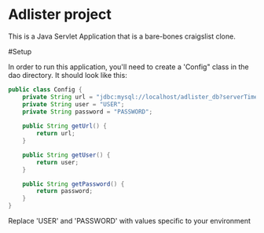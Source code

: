 # Adlister project

This is a Java Servlet Application that is a bare-bones craigslist clone.

#Setup

In order to run this application, you'll need to create a 'Config" class in the dao directory. 
It should look like this:

```java
public class Config {
    private String url = "jdbc:mysql://localhost/adlister_db?serverTimezone=UTC&useSSL=false";
    private String user = "USER";
    private String password = "PASSWORD";
    
    public String getUrl() {
        return url;
    }

    public String getUser() {
        return user;
    }

    public String getPassword() {
        return password;
    }
}
```

Replace 'USER' and 'PASSWORD' with values specific to your environment